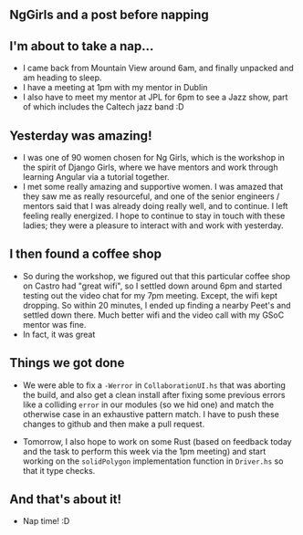 ## NgGirls and a post before napping

## I'm about to take a nap...
- I came back from Mountain View around 6am, and finally unpacked and am heading to sleep.
- I have a meeting at 1pm with my mentor in Dublin
- I also have to meet my mentor at JPL for 6pm to see a Jazz show, part of which includes the Caltech jazz band :D

## Yesterday was amazing!
- I was one of 90 women chosen for Ng Girls, which is the workshop in the spirit of Django Girls, where we have mentors
  and work through learning Angular via a tutorial together. 
- I met some really amazing and supportive women. I was amazed that they saw me as really resourceful, and one of the senior
  engineers / mentors said that I was already doing really well, and to continue. I left feeling really energized. 
  I hope to continue to stay in touch with these ladies; they were a pleasure to interact with and work with yesterday.
  
## I then found a coffee shop
- So during the workshop, we figured out that this particular coffee shop on Castro had "great wifi", so I settled down
  around 6pm and started testing out the video chat for my 7pm meeting. Except, the wifi kept dropping. So within 20 
  minutes, I ended up finding a nearby Peet's and settled down there. Much better wifi and the video call with my GSoC
  mentor was fine.
- In fact, it was great

## Things we got done
- We were able to fix a ```-Werror``` in ```CollaborationUI.hs``` that was aborting the build, and also get a clean install after 
  fixing some previous errors like a colliding ```error``` in our modules (so we hid one) and match the otherwise case 
  in an exhaustive pattern match. I have to push these changes to github and then make a pull request.
  
- Tomorrow, I also hope to work on some Rust (based on feedback today and the task to perform this week via the 1pm meeting)
  and start working on the ```solidPolygon``` implementation function in ```Driver.hs``` so that it type checks.
  
## And that's about it!
- Nap time! :D
